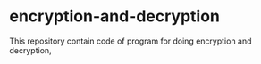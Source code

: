# encryption-and-decryption
This repository contain code of program for doing encryption and decryption, 
